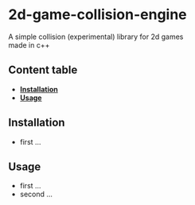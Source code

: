 # 2d-game-collision-engine
A simple collision (experimental) library for 2d games<br>
made in c++

## Content table
* **[Installation](#installation)**
* **[Usage](#usage)**

## Installation
* first ...

## Usage
* first ...
* second ...
